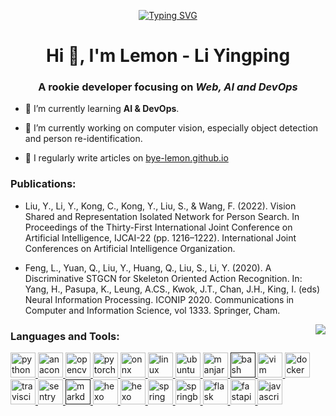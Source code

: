 <p align="center"> <a href="https://git.io/typing-svg"><img src="https://readme-typing-svg.demolab.com?font=Fira+Code&pause=1000&center=true&width=970&lines=I+am+Li+Yingping%2C;a+rookie+developer+focusing+on+Web%2C+AI+and+DevOps.;Happy+hacking!" alt="Typing SVG" /></a></p>

<h1 align="center">Hi 👋, I'm Lemon - Li Yingping</h1>
<h3 align="center">A rookie developer focusing on <em>Web, AI and DevOps</em></h3>

- 🌱 I’m currently learning **AI & DevOps**.

- 🔭 I’m currently working on computer vision, especially object detection and person re-identification.

- 📝 I regularly write articles on [bye-lemon.github.io](bye-lemon.github.io)

<h3 align="left">Publications:</h3>

- Liu, Y., Li, Y., Kong, C., Kong, Y., Liu, S., & Wang, F. (2022). Vision Shared and Representation Isolated Network for Person Search. In Proceedings of the Thirty-First International Joint Conference on Artificial Intelligence, ĲCAI-22 (pp. 1216–1222). International Joint Conferences on Artificial Intelligence Organization.

- Feng, L., Yuan, Q., Liu, Y., Huang, Q., Liu, S., Li, Y. (2020). A Discriminative STGCN for Skeleton Oriented Action Recognition. In: Yang, H., Pasupa, K., Leung, A.CS., Kwok, J.T., Chan, J.H., King, I. (eds) Neural Information Processing. ICONIP 2020. Communications in Computer and Information Science, vol 1333. Springer, Cham. 

<p align="right"> 
<a href="https://github.com/anuraghazra/github-readme-stats">
  <img align="right" src="https://github-readme-stats.vercel.app/api?username=Bye-lemon&show_icons=true&bg_color=00000000" />
</a>
</p>
<p align="left"> 
<h3 align="left">Languages and Tools:</h3>
  <a href="https://www.python.org" target="_blank" rel="noreferrer"> <img src="https://simpleicons.org/icons/python.svg" alt="python" width="40" height="40"/> </a> 
  <a href="https://www.anaconda.com/" target="_blank" rel="noreferrer"> <img src="https://simpleicons.org/icons/anaconda.svg" alt="anaconda" width="40" height="40"/> </a>
  <a href="https://opencv.org/" target="_blank" rel="noreferrer"> <img src="https://simpleicons.org/icons/opencv.svg" alt="opencv" width="40" height="40"/> </a> 
  <a href="https://pytorch.org/" target="_blank" rel="noreferrer"> <img src="https://simpleicons.org/icons/pytorch.svg" alt="pytorch" width="40" height="40"/> </a> 
  <a href="https://onnx.ai/" target="_blank" rel="noreferrer"> <img src="https://simpleicons.org/icons/onnx.svg" alt="onnx" width="40" height="40"/> </a>
  <a href="https://www.linux.org/" target="_blank" rel="noreferrer"> <img src="https://simpleicons.org/icons/linux.svg" alt="linux" width="40" height="40"/> </a> 
  <a href="https://ubuntu.com/" target="_blank" rel="noreferrer"> <img src="https://simpleicons.org/icons/ubuntu.svg" alt="ubuntu" width="40" height="40"/> </a> 
  <a href="https://manjaro.org/" target="_blank" rel="noreferrer"> <img src="https://simpleicons.org/icons/manjaro.svg" alt="manjaro" width="40" height="40"/> </a>
  <a href="" target="_blank" rel="noreferrer"> <img src="https://simpleicons.org/icons/gnubash.svg" alt="bash" width="40" height="40"/> </a>
  <a href="https://www.vim.org/" target="_blank" rel="noreferrer"> <img src="https://simpleicons.org/icons/vim.svg" alt="vim" width="40" height="40"/> </a>
  <a href="https://www.docker.com/" target="_blank" rel="noreferrer"> <img src="https://simpleicons.org/icons/docker.svg" alt="docker" width="40" height="40"/> </a> 
  <a href="https://www.travis-ci.org/" target="_blank" rel="noreferrer"> <img src="https://simpleicons.org/icons/travisci.svg" alt="travisci" width="40" height="40"/> </a>
  <a href="https://sentry.io/" target="_blank" rel="noreferrer"> <img src="https://simpleicons.org/icons/sentry.svg" alt="sentry" width="40" height="40"/> </a>
  <a href="" target="_blank" rel="noreferrer"> <img src="https://simpleicons.org/icons/markdown.svg" alt="markdown" width="40" height="40"/> </a> 
  <a href="https://hexo.io/" target="_blank" rel="noreferrer"> <img src="https://simpleicons.org/icons/hexo.svg" alt="hexo" width="40" height="40"/> </a>   
  <a href="https://www.jetbrains.com/" target="_blank" rel="noreferrer"> <img src="https://simpleicons.org/icons/jetbrains.svg" alt="hexo" width="40" height="40"/> </a> 
  <a href="https://spring.io/" target="_blank" rel="noreferrer"> <img src="https://simpleicons.org/icons/spring.svg" alt="spring" width="40" height="40"/> </a>
  <a href="https://spring.io/projects/spring-boot" target="_blank" rel="noreferrer"> <img src="https://simpleicons.org/icons/springboot.svg" alt="springboot" width="40" height="40"/> </a>
  <a href="https://flask.palletsprojects.com/" target="_blank" rel="noreferrer"> <img src="https://simpleicons.org/icons/flask.svg" alt="flask" width="40" height="40"/> </a> 
  <a href="https://fastapi.tiangolo.com/" target="_blank" rel="noreferrer"> <img src="https://simpleicons.org/icons/fastapi.svg" alt="fastapi" width="40" height="40"/> </a> 
  <a href="https://developer.mozilla.org/en-US/docs/Web/JavaScript" target="_blank" rel="noreferrer"> <img src="https://simpleicons.org/icons/javascript.svg" alt="javascript" width="40" height="40"/> </a> 
</p>




